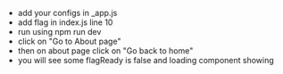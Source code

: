 - add your configs in _app.js
- add flag in index.js line 10
- run using npm run dev
- click on "Go to About page"
- then on about page click on "Go back to home"
- you will see some flagReady is false and loading component showing
